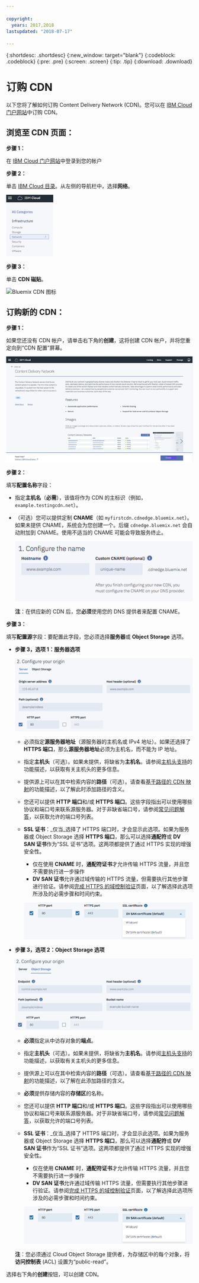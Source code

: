 ```yaml
---

copyright:
  years: 2017,2018
lastupdated: "2018-07-17"

---
```


{:shortdesc: .shortdesc}
{:new_window: target="blank"}
{:codeblock: .codeblock}
{:pre: .pre}
{:screen: .screen}
{:tip: .tip}
{:download: .download}

# 订购 CDN

以下您将了解如何订购 Content Delivery Network (CDN)。您可以在 [IBM Cloud 门户网站](https://www.ibm.com/cloud-computing/bluemix/)中订购 CDN。

## 浏览至 CDN 页面：

**步骤 1：**

在 [IBM Cloud 门户网站](https://www.ibm.com/cloud-computing/bluemix/)中登录到您的帐户

**步骤 2：**

单击 [IBM Cloud 目录](https://console.bluemix.net/catalog/)。从左侧的导航栏中，选择**网络**。

   ![Bluemix CDN 导航](images/bluemix_navigation.png)

**步骤 3：**

单击 **CDN 磁贴**。

   ![Bluemix CDN 图标](images/bluemix_tile.png)


## 订购新的 CDN：

**步骤 1：**

如果您还没有 CDN 帐户，请单击右下角的**创建**，这将创建 CDN 帐户，并将您重定向到“CDN 配置”屏幕。

   ![CDN 概述](images/content-delivery.png)

**步骤 2：**

填写**配置名称**字段：  

  * 指定**主机名**（**必需**），该值将作为 CDN 的主标识（例如，`example.testingcdn.net`）。  
  * （可选）您可以提供定制 **CNAME**（如 `myfirstcdn.cdnedge.bluemix.net`）。如果未提供 CNAME，系统会为您创建一个。后缀 `cdnedge.bluemix.net` 会自动附加到 CNAME。使用不适当的 CNAME 可能会导致服务终止。

       ![配置名称](images/configure-hostname-cname.png)  

    **注**：在供应新的 CDN 后，您**必须**使用您的 DNS 提供者来配置 CNAME。

**步骤 3：**

填写**配置源**字段：要配置此字段，您必须选择**服务器**或 **Object Storage** 选项。  

  * **步骤 3，选项 1：服务器选项**

     ![配置源](images/configure-origin-server.png)

      * 必须指定**源服务器地址**（源服务器的主机名或 IPv4 地址）。如果还选择了 **HTTPS 端口**，那么**源服务器地址**必须为主机名，而不能为 IP 地址。

      * 指定**主机头**（可选）。如果未提供，将缺省为**主机名**。请参阅[主机头支持](feature-descriptions.html#host-header-support)的功能描述，以获取有关主机头的更多信息。  

      * 提供源上可以在其中检索内容的**路径**（可选）。请查看[基于路径的 CDN 映射](feature-descriptions.html#path-based-cdn-mappings)的功能描述，以了解此时添加路径的含义。

      * 您还可以提供 **HTTP 端口**和/或 **HTTPS 端口**。这些字段指出可以使用哪些协议和端口号来联系源服务器。对于非缺省端口号，请参阅[常见问题解答](faqs.html#are-there-any-restrictions-on-what-http-and-https-port-numbers-are-allowed-for-akamai-)，以获取允许的端口号列表。

      * **SSL 证书**：_仅当_选择了 HTTPS 端口时，才会显示此选项。如果为服务器或 Object Storage 选择 **HTTPS 端口**，那么可以选择**通配符**或 **DV SAN 证书**作为“SSL 证书”选项。这两项都提供了通过 HTTPS 实现的增强安全性。
        * 仅在使用 **CNAME** 时，**通配符证书**才允许传输 HTTPS 流量，并且您不需要执行进一步操作
        * **DV SAN 证书**允许通过域传输的 HTTPS 流量，但需要执行其他步骤进行验证。请参阅[完成 HTTPS 的域控制验证](how-to-https.html#completing-domain-control-validation-for-https)页面，以了解选择此选项所涉及的必需步骤和时间约束。

	     ![配置源服务器](images/ssl-cert-options.png)

  * **步骤 3，选项 2：Object Storage 选项**

    ![配置 Object Storage](images/configure-origin-object-storage.png)

      * **必须**指定从中访存对象的**端点**。

      * 指定**主机头**（可选）。如果未提供，将缺省为**主机名**。请参阅[主机头支持](feature-descriptions.html#host-header-support)的功能描述，以获取有关主机头的更多信息。  

      * 提供源上可以在其中检索内容的**路径**（可选）。请查看[基于路径的 CDN 映射](feature-descriptions.html#path-based-cdn-mappings)的功能描述，以了解在此添加路径的含义。

      * **必须**提供存储内容的**存储区**的名称。

      * 您还可以提供 **HTTP 端口**和/或 **HTTPS 端口**。这些字段指出可以使用哪些协议和端口号来联系源服务器。对于非缺省端口号，请参阅[常见问题解答](faqs.html#are-there-any-restrictions-on-what-http-and-https-port-numbers-are-allowed-for-akamai-)，以获取允许的端口号列表。

      * **SSL 证书**：_仅当_选择了 HTTPS 端口时，才会显示此选项。如果为服务器或 Object Storage 选择 **HTTPS 端口**，那么可以选择**通配符**或 **DV SAN 证书**作为“SSL 证书”选项。这两项都提供了通过 HTTPS 实现的增强安全性。
        * 仅在使用 **CNAME** 时，**通配符证书**才允许传输 HTTPS 流量，并且您不需要执行进一步操作
        * **DV SAN 证书**允许通过域传输 HTTPS 流量，但需要执行其他步骤进行验证。请参阅[完成 HTTPS 的域控制验证](how-to-https.html#completing-domain-control-validation-for-https)页面，以了解选择此选项所涉及的必需步骤和时间约束。

        ![配置 HTTPS](images/ssl-cert-options.png)

      **注**：您必须通过 Cloud Object Storage 提供者，为存储区中的每个对象，将**访问控制表** (ACL) 设置为“public-read”。

选择右下角的**创建**按钮，可以创建 CDN。
